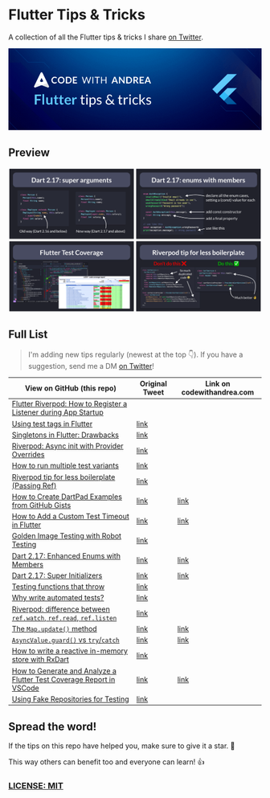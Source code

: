 # Flutter Tips & Tricks

A collection of all the Flutter tips & tricks I share [on Twitter](https://twitter.com/biz84).

![](code-with-andrea-banner.png)

## Preview

![](flutter-tips-preview.png)

## Full List

> I'm adding new tips regularly (newest at the top 👇). If you have a suggestion, send me a DM [on Twitter](https://twitter.com/biz84)!

| View on GitHub (this repo)                                                                                                                                      | Original Tweet | Link on codewithandrea.com                                               |
|-----------------------------------------------------------------------------------------------------------------------------------------------------------------| -------------- |--------------------------------------------------------------------------|
| [Flutter Riverpod: How to Register a Listener during App Startup](tips/0059-register-listener-riverpod/index.md)                                                | | |
| [Using test tags in Flutter](tips/0058-using-test-tags/index.md)                                                                                                | [link](https://twitter.com/biz84/status/1543957714254053377) |                                                                          |
| [Singletons in Flutter: Drawbacks](tips/0057-singletons-flutter/index.md)                                                                                       | [link](https://twitter.com/biz84/status/1539287086729244673) ||
| [Riverpod: Async init with Provider Overrides](tips/0056-async-init-provider-overrides/index.md)                                                                | [link](https://twitter.com/biz84/status/1537796968503705601) ||
| [How to run multiple test variants](tips/0055-run-multiple-test-variants/index.md)                                                                              | [link](https://twitter.com/biz84/status/1537117778817204225) ||
| [Riverpod tip for less boilerplate (Passing Ref)](tips/0054-riverpod-tip-less-boilerplate/index.md)                                                             | [link](https://twitter.com/biz84/status/1534773316145356801) ||
| [How to Create DartPad Examples from GitHub Gists](tips/0053-how-to-create-dartpad-examples-from-github-gists/index.md)                                         | [link](https://twitter.com/biz84/status/1533682331386527745) | [link](https://codewithandrea.com/tips/create-dartpad-from-github-gist/) |
| [How to Add a Custom Test Timeout in Flutter](tips/0052-custom-test-timeout/index.md)                                                                           | [link](https://twitter.com/biz84/status/1528747329804812289) | [link](https://codewithandrea.com/tips/custom-test-timeout-flutter/)     |
| [Golden Image Testing with Robot Testing](tips/0051-golde-image-testing-with-robot-testing/index.md)                                                            | [link](https://twitter.com/biz84/status/1526572320202047488) ||
| [Dart 2.17: Enhanced Enums with Members](tips/0050-dart-2-17-enhanced-enums-with-members/index.md)                                                              | [link](https://twitter.com/biz84/status/1523919468283453440) | [link](https://codewithandrea.com/tips/enums-with-members-dart-2.17)     |
| [Dart 2.17: Super Initializers](tips/0049-dart-2-17-super-initializers/index.md)                                                                                | [link](https://twitter.com/biz84/status/1522931548152074240) | [link](https://codewithandrea.com/tips/dart-2.17-super-initializers/)    |
| [Testing functions that throw](tips/0048-testing-functions-that-throw/index.md)                                                                                 | [link](https://twitter.com/biz84/status/1521732405123497987) ||
| [Why write automated tests?](tips/0047-why-write-automated-tests/index.md)                                                                                      | [link](https://twitter.com/biz84/status/1521732405123497987) ||
| [Riverpod: difference between `ref.watch`, `ref.read`, `ref.listen`](tips/0046-riverpod-difference-between-ref-watch-ref-read-ref-listen/index.md)                   | [link](https://twitter.com/biz84/status/1518503651211362305) ||
| [The `Map.update()` method](tips/0045-the-map-update-method/index.md)                                                                                             | [link](https://twitter.com/biz84/status/1516659126083985408) | [link](https://codewithandrea.com/tips/dart-map-update-method/)          |
| [`AsyncValue.guard()` vs `try`/`catch`](tips/0044-async-value-guard-vs-try-catch/index.md)                                                                            | [link](https://twitter.com/biz84/status/1516299097594028035) | [link](https://codewithandrea.com/tips/async-value-guard-try-catch/)     |
| [How to write a reactive in-memory store with RxDart](tips/0043-how-to-write-a-reactive-in-memory-store-with-rxdart/index.md)                                   | [link](https://twitter.com/biz84/status/1511370391259914240) ||
| [How to Generate and Analyze a Flutter Test Coverage Report in VSCode](tips/0042-how-to-generate-and-analyze-a-flutter-test-coverage-report-in-vscode/index.md) | [link](https://twitter.com/biz84/status/1510980344434016258) | [link](https://codewithandrea.com/articles/flutter-test-coverage/)       |
| [Using Fake Repositories for Testing](tips/0041-using-fake-repositories-for-testing/index.md)                                                                   | [link](https://twitter.com/biz84/status/1509127400491298816) ||

## Spread the word!

If the tips on this repo have helped you, make sure to give it a star. 🌟

This way others can benefit too and everyone can learn! 👍

### [LICENSE: MIT](LICENSE.md)